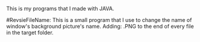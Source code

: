 This is my programs that I made with JAVA.

#RevsieFileName: This is a small program that I use to change the name of window's background picture's name. Adding: .PNG to the end of every file in the target folder.
